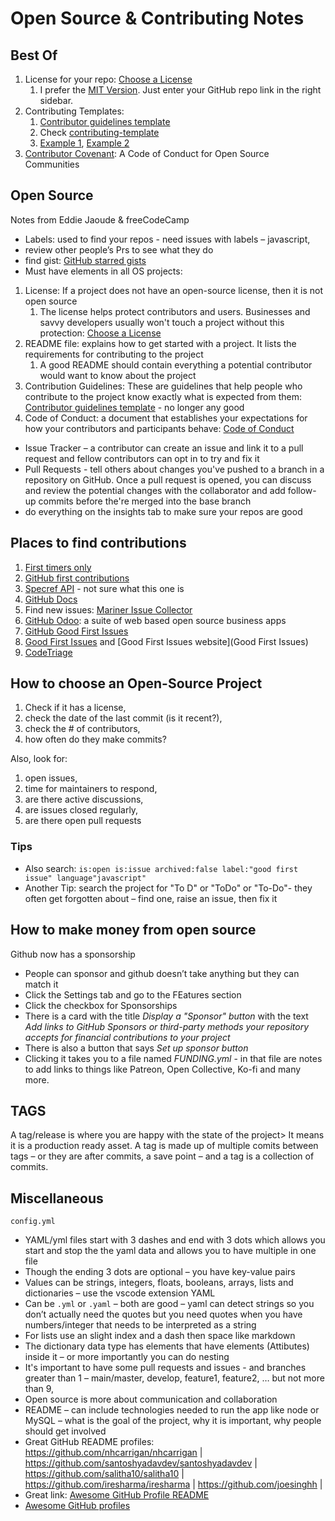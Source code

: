 # Open Source & Contributing Notes

## Best Of

1. License for your repo: [Choose a License](https://choosealicense.com/)
   1. I prefer the [MIT Version](https://choosealicense.com/licenses/mit/). Just enter your GitHub repo link in the right sidebar.
1. Contributing Templates:
   1. [Contributor guidelines template](https://opensource.com/life/16/3/contributor-guidelines-template-and-tips)
   1. Check [contributing-template](https://github.com/nayafia/contributing-template/blob/master/CONTRIBUTING-template.md)
   1. [Example 1](https://gist.github.com/briandk/3d2e8b3ec8daf5a27a62), [Example 2](https://gist.github.com/PurpleBooth/b24679402957c63ec426)
1. [Contributor Covenant](https://www.contributor-covenant.org/): A Code of Conduct for Open Source Communities

## Open Source

Notes from Eddie Jaoude & freeCodeCamp

- Labels: used to find your repos - need issues with labels – javascript,
- review other people’s Prs to see what they do
- find gist: [GitHub starred gists](https://gist.github.com/starred)
- Must have elements in all OS projects:

1. License: If a project does not have an open-source license, then it is not open source
   1. The license helps protect contributors and users. Businesses and savvy developers usually won't touch a project without this protection: [Choose a License](https://choosealicense.com/)
1. README file: explains how to get started with a project. It lists the requirements for contributing to the project
   1. A good README should contain everything a potential contributor would want to know about the project
1. Contribution Guidelines: These are guidelines that help people who contribute to the project know exactly what is expected from them: [Contributor guidelines template](https://opensource.com/life/16/3/contributor-guidelines-template-and-tips) - no longer any good
1. Code of Conduct: a document that establishes your expectations for how your contributors and participants behave: [Code of Conduct](https://opensource.guide/code-of-conduct/)

- Issue Tracker – a contributor can create an issue and link it to a pull request and fellow contributors can opt in to try and fix it
- Pull Requests - tell others about changes you've pushed to a branch in a repository on GitHub. Once a pull request is opened, you can discuss and review the potential changes with the collaborator and add follow-up commits before the're merged into the base branch
- do everything on the insights tab to make sure your repos are good

## Places to find contributions

1. [First timers only](https://www.firsttimersonly.com/)
1. [GitHub first contributions](https://github.com/firstcontributions/first-contributions)
1. [Specref API](https://github.com/tobie/specref) - not sure what this one is
1. [GitHub Docs](https://github.com/github/docs)
1. Find new issues: [Mariner Issue Collector](https://github.com/indeedeng/Mariner-Issue-Collector)
1. [GitHub Odoo](https://github.com/odoo/odoo): a suite of web based open source business apps
1. [GitHub Good First Issues](https://github.com/iedr/goodfirstissues)
1. [Good First Issues](https://24pullrequests.com/) and [Good First Issues website](Good First Issues)
1. [CodeTriage](https://www.codetriage.com/)

## How to choose an Open-Source Project

1. Check if it has a license, 
2. check the date of the last commit (is it recent?), 
3. check the # of contributors, 
4. how often do they make commits?

Also, look for: 

1. open issues, 
2. time for maintainers to respond, 
3. are there active discussions, 
4. are issues closed regularly, 
5. are there open pull requests

### Tips

- Also search: `is:open is:issue archived:false label:"good first issue" language"javascript"`
- Another Tip: search the project for "To D" or "ToDo" or "To-Do"- they often get forgotten about – find one, raise an issue, then fix it

## How to make money from open source

Github now has a sponsorship 

- People can sponsor and github doesn’t take anything but they can match it
- Click the Settings tab and go to the FEatures section 
- Click the checkbox for Sponsorships 
- There is a card with the title _Display a "Sponsor" button_ with the text _Add links to GitHub Sponsors or third-party methods your repository accepts for financial contributions to your project_
- There is also a button that says _Set up sponsor button_ 
- Clicking it takes you to a file named _FUNDING.yml_ - in that file are notes to add links to things like Patreon, Open Collective, Ko-fi and many more.

## TAGS

A tag/release is where you are happy with the state of the project> It means it is a production ready asset. A tag is made up of multiple comits between tags – or they are after commits, a save point – and a tag is a collection of commits.

## Miscellaneous

`config.yml`

- YAML/yml files start with 3 dashes and end with 3 dots which allows you start and stop the the yaml data and allows you to have multiple in one file 
- Though the ending 3 dots are optional – you have key-value pairs 
- Values can be strings, integers, floats, booleans, arrays, lists and dictionaries – use the vscode extension YAML
- Can be `.yml` or `.yaml` – both are good – yaml can detect strings so you don’t actually need the quotes but you need quotes when you have numbers/integer that needs to be interpreted as a string
- For lists use an slight index and a dash then space like markdown
- The dictionary data type has elements that have elements (Attibutes) inside it – or more importantly you can do nesting
- It's important to have some pull requests and issues - and branches greater than 1 – main/master, develop, feature1, feature2, … but not more than 9,
- Open source is more about communication and collaboration
- README – can include technologies needed to run the app like node or MySQL – what is the goal of the project, why it is important, why people should get involved
- Great GitHub README profiles: https://github.com/nhcarrigan/nhcarrigan | https://github.com/santoshyadavdev/santoshyadavdev | https://github.com/salitha10/salitha10 | https://github.com/iresharma/iresharma | https://github.com/joesinghh |
- Great link: [Awesome GitHub Profile README](https://github.com/abhisheknaiidu/awesome-github-profile-readme)
- [Awesome GitHub profiles](https://github.com/EddieHubCommunity/awesome-github-profiles/blob/main/profiles.md)
